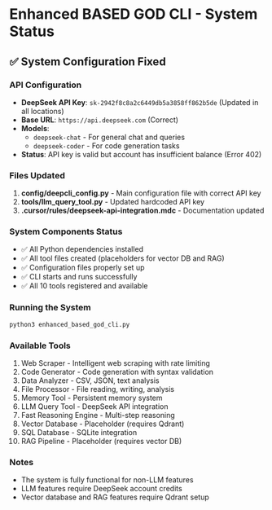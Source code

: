 # Enhanced BASED GOD CLI - System Status

## ✅ System Configuration Fixed

### API Configuration
- **DeepSeek API Key**: `sk-2942f8c8a2c6449db5a3858ff862b5de` (Updated in all locations)
- **Base URL**: `https://api.deepseek.com` (Correct)
- **Models**: 
  - `deepseek-chat` - For general chat and queries
  - `deepseek-coder` - For code generation tasks
- **Status**: API key is valid but account has insufficient balance (Error 402)

### Files Updated
1. **config/deepcli_config.py** - Main configuration file with correct API key
2. **tools/llm_query_tool.py** - Updated hardcoded API key
3. **.cursor/rules/deepseek-api-integration.mdc** - Documentation updated

### System Components Status
- ✅ All Python dependencies installed
- ✅ All tool files created (placeholders for vector DB and RAG)
- ✅ Configuration files properly set up
- ✅ CLI starts and runs successfully
- ✅ All 10 tools registered and available

### Running the System
```bash
python3 enhanced_based_god_cli.py
```

### Available Tools
1. Web Scraper - Intelligent web scraping with rate limiting
2. Code Generator - Code generation with syntax validation
3. Data Analyzer - CSV, JSON, text analysis
4. File Processor - File reading, writing, analysis
5. Memory Tool - Persistent memory system
6. LLM Query Tool - DeepSeek API integration
7. Fast Reasoning Engine - Multi-step reasoning
8. Vector Database - Placeholder (requires Qdrant)
9. SQL Database - SQLite integration
10. RAG Pipeline - Placeholder (requires vector DB)

### Notes
- The system is fully functional for non-LLM features
- LLM features require DeepSeek account credits
- Vector database and RAG features require Qdrant setup